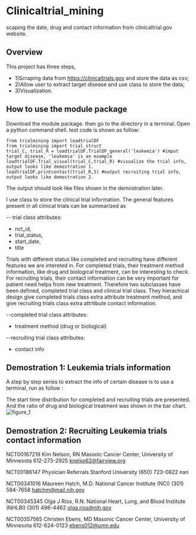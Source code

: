 # Clinicaltrial_mining
scaping the date, drug and contact information from clinicaltrial.gov website.

## Overview
This project has three steps, 
* 1)Scraping data from https://clinicaltrials.gov and store the data as csv; 
* 2)Allow user to extract target disease and use class to store the data; 
* 3)Visualization.  

## How to use the module package
Download the module package. then go to the directory in a terminal. Open a python command shell. test code is shown as follow:
```
from trialmining import loadtrialDF
from trialmining import trial_struct
trial_C, trial_R = loadtrialDF.TrialDF_general('leukemia') #imput target disease, 'leukemia' is an example
loadtrialDF.Trial_visual(trial_C,trial_R) #visualize the trial info, output looks like demostration 1.
loadtrialDF.printcontact(trial_R,5) #output recruiting trial info, output looks like demostration 2. 

```
The output should look like files shown in the demostration later.  

I use class to store the clinical trial information. The general features present in all clinical trials can be summarized as 

-- trial class attributes: 
* nct_id, 
* trial_status, 
* start_date,
* title

Trials with different status like completed and recruiting have different features we are intereted in. For completed trials, their treatment method information, like drug and biological treatment, can be interesting to check. For recruiting trials, their contact information can be very important for patient need helps from new treatment. Therefore two subclasses have been defined, completed trial class and clinical trial class. They hierachical design give completed trials class extra attribute treatment method, and give recruiting trials class extra attrtibute contact information. 

--completed trial class attributes:
* treatment method (drug or biological)

--recruiting trial class attributes:
* contact info


## Demostration 1: Leukemia trials information
A step by step series to extract the info of certain disease is to use a terminal, run as follow : 

The start time distribution for completed and recruiting trials are presented. And the ratio of drug and biological treatment was shown in the bar chart.
![figure_1](https://cloud.githubusercontent.com/assets/19654472/24596048/193aa4ac-180a-11e7-8d22-80bf9ef6b9f3.png)

## Demostration 2: Recruiting Leukemia trials contact information 

NCT00167219 
 Kim Nelson, RN   Masonic Cancer Center, University of Minnesota 
 612-273-2925   knelso62@fairview.org

NCT00186147 
 Physician Referrals   Stanford University 
 (650) 723-0822   nan

NCT00341016 
 Maureen Hatch, M.D.   National Cancer Institute (NCI) 
 (301) 594-7658   hatchm@mail.nih.gov

NCT00345345 
 Olga J Rios, R.N.   National Heart, Lung, and Blood Institute (NHLBI) 
 (301) 496-4462   olga.rios@nih.gov

NCT00357565 
 Christen Ebens, MD   Masonic Cancer Center, University of Minnesota 
 612-624-0123   ebens012@umn.edu
